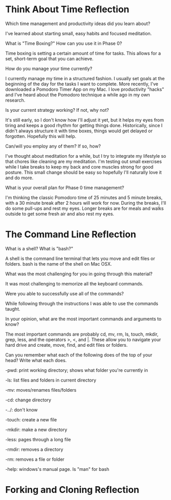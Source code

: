 # Think About Time Reflection

Which time management and productivity ideas did you learn about?

I've learned about starting small, easy habits and focused meditation.

What is "Time Boxing?" How can you use it in Phase 0?

Time boxing is setting a certain amount of time for tasks. This allows for a set, short-term goal that you can achieve.


How do you manage your time currently?

I currently manage my time in a structured fashion. I usually set goals at the beginning of the day for the tasks I want to complete. More recently, I've downloaded a Pomodoro Timer App on my Mac. I love productivity "hacks" and I've heard about the Pomodoro technique a while ago in my own research.


Is your current strategy working? If not, why not?

It's still early, so I don't know how I'll adjust it yet, but it helps my eyes from tiring and keeps a good rhythm for getting things done. Historically, since I didn't always structure it with time boxes, things would get delayed or forgotten. Hopefully this will help.


Can/will you employ any of them? If so, how?

I've thought about meditation for a while, but I try to integrate my lifestyle so that chores like cleaning are my meditation. I'm testing out small exercises while I take breaks to keep my back and core muscles strong for good posture. This small change should be easy so hopefully I'll naturally love it and do more.


What is your overall plan for Phase 0 time management?

I'm thinking the classic Pomodoro time of 25 minutes and 5 minute breaks, with a 30 minute break after 2 hours will work for now. During the breaks, I'll do some pull-ups and rest my eyes. Longer breaks are for meals and walks outside to get some fresh air and also rest my eyes.


# The Command Line Reflection

What is a shell? What is "bash?"

A shell is the command line terminal that lets you move and edit files or folders. bash is the name of the shell on Mac OSX.



What was the most challenging for you in going through this material?

It was most challenging to memorize all the keyboard commands.

Were you able to successfully use all of the commands?

While following through the instructions I was able to use the commands taught.


In your opinion, what are the most important commands and arguments to know?

The most important commands are probably cd, mv, rm, ls, touch, mkdir, grep, less, and the operators >, <, and |. These allow you to navigate your hard drive and create, move, find, and edit files or folders.


Can you remember what each of the following does of the top of your head? Write what each does.

-pwd: print working directory; shows what folder you're currently in

-ls: list files and folders in current directory

-mv: moves/renames files/folders

-cd: change directory

-../: don't know

-touch: create a new file

-mkdir: make a new directory

-less: pages through a long file

-rmdir: removes a directory

-rm: removes a file or folder

-help: windows's manual page. Is "man" for bash


# Forking and Cloning Reflection